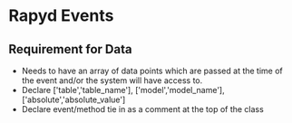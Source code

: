 # Rapyd Events

## Requirement for Data
* Needs to have an array of data points which are passed at the time of the event and/or the system will have access to.
* Declare ['table','table_name'], ['model','model_name'], ['absolute','absolute_value']
* Declare event/method tie in as a comment at the top of the class